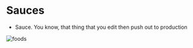 # Sauces

- Sauce. You know, that thing that you edit then push out to
 production

![foods](https://images.pexels.com/photos/699544/pexels-photo-699544.jpeg?w=315&h=237&dpr=2&auto=compress&cs=tinysrgb)
